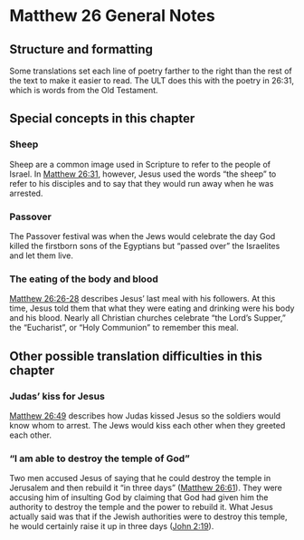 # Matthew 26 General Notes
## Structure and formatting

Some translations set each line of poetry farther to the right than the rest of the text to make it easier to read. The ULT does this with the poetry in 26:31, which is words from the Old Testament.

## Special concepts in this chapter

### Sheep
Sheep are a common image used in Scripture to refer to the people of Israel. In [Matthew 26:31](../../mat/26/31.md), however, Jesus used the words “the sheep” to refer to his disciples and to say that they would run away when he was arrested.

### Passover
The Passover festival was when the Jews would celebrate the day God killed the firstborn sons of the Egyptians but “passed over” the Israelites and let them live.

### The eating of the body and blood
[Matthew 26:26-28](./26.md) describes Jesus’ last meal with his followers. At this time, Jesus told them that what they were eating and drinking were his body and his blood. Nearly all Christian churches celebrate “the Lord’s Supper,” the “Eucharist”, or “Holy Communion” to remember this meal.

## Other possible translation difficulties in this chapter

### Judas’ kiss for Jesus
[Matthew 26:49](../../mat/26/49.md) describes how Judas kissed Jesus so the soldiers would know whom to arrest. The Jews would kiss each other when they greeted each other.

### “I am able to destroy the temple of God”
Two men accused Jesus of saying that he could destroy the temple in Jerusalem and then rebuild it “in three days” ([Matthew 26:61](../../mat/26/61.md)). They were accusing him of insulting God by claiming that God had given him the authority to destroy the temple and the power to rebuild it. What Jesus actually said was that if the Jewish authorities were to destroy this temple, he would certainly raise it up in three days ([John 2:19](../../jhn/02/19.md)).